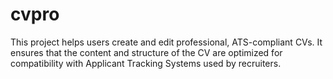 # cvpro
This project helps users create and edit professional, ATS-compliant CVs. It ensures that the content and structure of the CV are optimized for compatibility with Applicant Tracking Systems used by recruiters.
